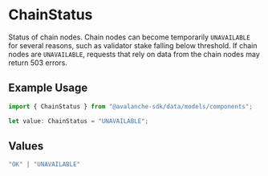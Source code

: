 # ChainStatus

Status of chain nodes. Chain nodes can become temporarily `UNAVAILABLE` for several reasons, such as validator stake falling below threshold. If chain nodes are `UNAVAILABLE`, requests that rely on data from the chain nodes may return 503 errors.

## Example Usage

```typescript
import { ChainStatus } from "@avalanche-sdk/data/models/components";

let value: ChainStatus = "UNAVAILABLE";
```

## Values

```typescript
"OK" | "UNAVAILABLE"
```